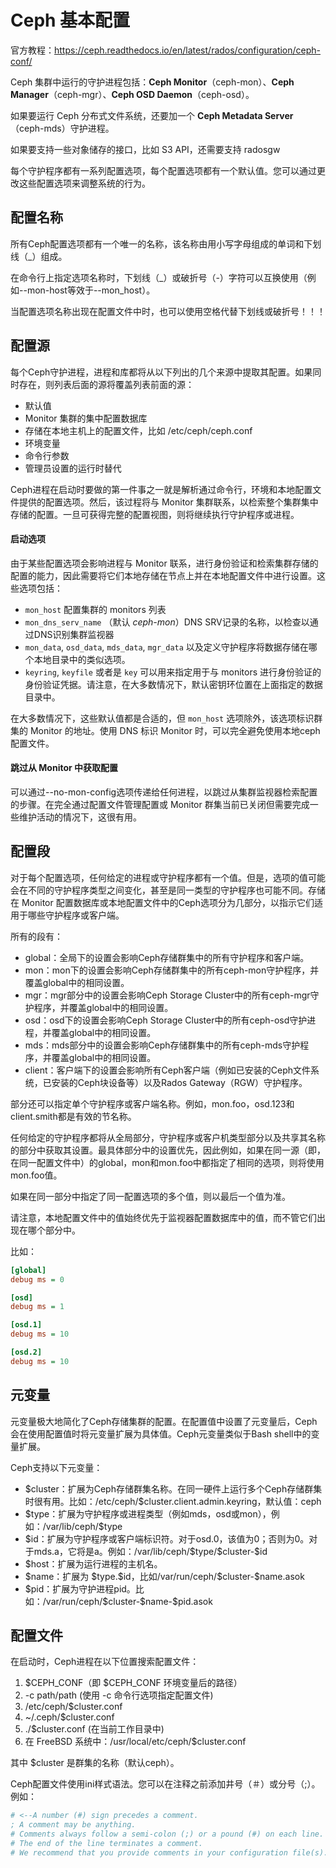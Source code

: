 # Ceph 基本配置

官方教程：https://ceph.readthedocs.io/en/latest/rados/configuration/ceph-conf/

Ceph 集群中运行的守护进程包括：**Ceph Monitor**（ceph-mon）、**Ceph Manager**（ceph-mgr）、**Ceph OSD Daemon**（ceph-osd）。

如果要运行 Ceph 分布式文件系统，还要加一个 **Ceph Metadata Server**（ceph-mds）守护进程。

如果要支持一些对象储存的接口，比如 S3 API，还需要支持 radosgw

每个守护程序都有一系列配置选项，每个配置选项都有一个默认值。您可以通过更改这些配置选项来调整系统的行为。



## 配置名称

所有Ceph配置选项都有一个唯一的名称，该名称由用小写字母组成的单词和下划线（_）组成。

在命令行上指定选项名称时，下划线（_）或破折号（-）字符可以互换使用（例如--mon-host等效于--mon_host）。

当配置选项名称出现在配置文件中时，也可以使用空格代替下划线或破折号！！！



## 配置源

每个Ceph守护进程，进程和库都将从以下列出的几个来源中提取其配置。如果同时存在，则列表后面的源将覆盖列表前面的源：

- 默认值
- Monitor 集群的集中配置数据库
- 存储在本地主机上的配置文件，比如 /etc/ceph/ceph.conf
- 环境变量
- 命令行参数
- 管理员设置的运行时替代

Ceph进程在启动时要做的第一件事之一就是解析通过命令行，环境和本地配置文件提供的配置选项。然后，该过程将与 Monitor 集群联系，以检索整个集群集中存储的配置。一旦可获得完整的配置视图，则将继续执行守护程序或进程。



#### 启动选项

由于某些配置选项会影响进程与 Monitor 联系，进行身份验证和检索集群存储的配置的能力，因此需要将它们本地存储在节点上并在本地配置文件中进行设置。这些选项包括：

- `mon_host` 配置集群的 monitors 列表
- `mon_dns_serv_name` （默认 *ceph-mon*）DNS SRV记录的名称，以检查以通过DNS识别集群监视器
- `mon_data`, `osd_data`, `mds_data`, `mgr_data` 以及定义守护程序将数据存储在哪个本地目录中的类似选项。
- `keyring`, `keyfile` 或者是 `key` 可以用来指定用于与 monitors 进行身份验证的身份验证凭据。请注意，在大多数情况下，默认密钥环位置在上面指定的数据目录中。

在大多数情况下，这些默认值都是合适的，但 `mon_host` 选项除外，该选项标识群集的 Monitor 的地址。使用 DNS 标识 Monitor 时，可以完全避免使用本地ceph配置文件。



#### 跳过从 Monitor 中获取配置

可以通过--no-mon-config选项传递给任何进程，以跳过从集群监视器检索配置的步骤。在完全通过配置文件管理配置或 Monitor 群集当前已关闭但需要完成一些维护活动的情况下，这很有用。



## 配置段

对于每个配置选项，任何给定的进程或守护程序都有一个值。但是，选项的值可能会在不同的守护程序类型之间变化，甚至是同一类型的守护程序也可能不同。存储在 Monitor 配置数据库或本地配置文件中的Ceph选项分为几部分，以指示它们适用于哪些守护程序或客户端。

所有的段有：

- global：全局下的设置会影响Ceph存储群集中的所有守护程序和客户端。
- mon：mon下的设置会影响Ceph存储群集中的所有ceph-mon守护程序，并覆盖global中的相同设置。
- mgr：mgr部分中的设置会影响Ceph Storage Cluster中的所有ceph-mgr守护程序，并覆盖global中的相同设置。
- osd：osd下的设置会影响Ceph Storage Cluster中的所有ceph-osd守护进程，并覆盖global中的相同设置。
- mds：mds部分中的设置会影响Ceph存储群集中的所有ceph-mds守护程序，并覆盖global中的相同设置。
- client：客户端下的设置会影响所有Ceph客户端（例如已安装的Ceph文件系统，已安装的Ceph块设备等）以及Rados Gateway（RGW）守护程序。

部分还可以指定单个守护程序或客户端名称。例如，mon.foo，osd.123和client.smith都是有效的节名称。

任何给定的守护程序都将从全局部分，守护程序或客户机类型部分以及共享其名称的部分中获取其设置。最具体部分中的设置优先，因此例如，如果在同一源（即，在同一配置文件中）的global，mon和mon.foo中都指定了相同的选项，则将使用mon.foo值。

如果在同一部分中指定了同一配置选项的多个值，则以最后一个值为准。

请注意，本地配置文件中的值始终优先于监视器配置数据库中的值，而不管它们出现在哪个部分中。

比如：

```ini
[global]
debug ms = 0

[osd]
debug ms = 1

[osd.1]
debug ms = 10

[osd.2]
debug ms = 10
```



## 元变量

元变量极大地简化了Ceph存储集群的配置。在配置值中设置了元变量后，Ceph会在使用配置值时将元变量扩展为具体值。Ceph元变量类似于Bash shell中的变量扩展。

Ceph支持以下元变量：

- \$cluster：扩展为Ceph存储群集名称。在同一硬件上运行多个Ceph存储群集时很有用。比如：/etc/ceph/\$cluster.client.admin.keyring，默认值：ceph
- \$type：扩展为守护程序或进程类型（例如mds，osd或mon），例如：/var/lib/ceph/\$type
- \$id：扩展为守护程序或客户端标识符。对于osd.0，该值为0；否则为0。对于mds.a，它将是a。例如：/var/lib/ceph/\$type/\$cluster-$id
- \$host：扩展为运行进程的主机名。
- \$name：扩展为 \$type.\$id，比如/var/run/ceph/\$cluster-\$name.asok
- \$pid：扩展为守护进程pid。比如：/var/run/ceph/\$cluster-\$name-\$pid.asok



## 配置文件

在启动时，Ceph进程在以下位置搜索配置文件：

1. \$CEPH_CONF（即 \$CEPH_CONF 环境变量后的路径）
2. -c path/path (使用 -c 命令行选项指定配置文件)
3. /etc/ceph/$cluster.conf
4. ~/.ceph/$cluster.conf
5. ./$cluster.conf (在当前工作目录中)
6. 在 FreeBSD 系统中：/usr/local/etc/ceph/$cluster.conf

其中 $cluster 是群集的名称（默认ceph）。

Ceph配置文件使用ini样式语法。您可以在注释之前添加井号（＃）或分号（;）。例如：

```ini
# <--A number (#) sign precedes a comment.
; A comment may be anything.
# Comments always follow a semi-colon (;) or a pound (#) on each line.
# The end of the line terminates a comment.
# We recommend that you provide comments in your configuration file(s).
```













